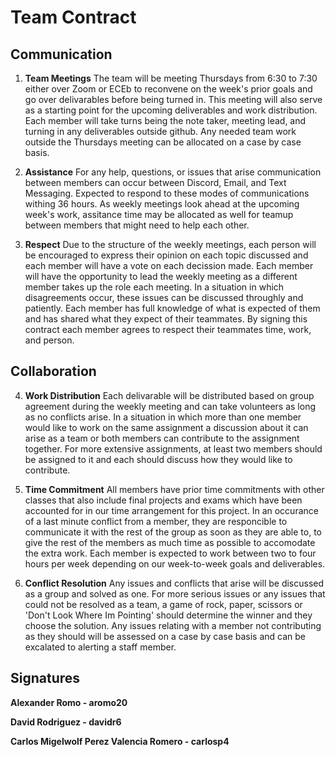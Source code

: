 # Team Contract

## Communication
1. **Team Meetings** 
    The team will be meeting Thursdays from 6:30 to 7:30 either over Zoom or ECEb to reconvene on the week's prior goals and go over delivarables 
    before being turned in. This meeting will also serve as a starting point for the upcoming deliverables and work distribution. Each member will 
    take turns being the note taker, meeting lead, and turning in any deliverables outside github. Any needed team work outside the Thursdays meeting 
    can be allocated on a case by case basis. 

2. **Assistance** 
    For any help, questions, or issues that arise communication between members can occur between Discord, Email, and Text Messaging. Expected to 
    respond to these modes of communications withing 36 hours. As weekly meetings look ahead at the upcoming week's work, assitance time may be 
    allocated as well for teamup between members that might need to help each other.  

3. **Respect** 
    Due to the structure of the weekly meetings, each person will be encouraged to express their opinion on each topic discussed and each member 
    will have a vote on each decission made. Each member will have the opportunity to lead the weekly meeting as a different member takes up the 
    role each meeting. In a situation in which disagreements occur, these issues can be discussed throughly and patiently. Each member has full 
    knowledge of what is expected of them and has shared what they expect of their teammates. By signing this contract each member agrees to 
    respect their teammates time, work, and person. 

## Collaboration

4. **Work Distribution** 
    Each delivarable will be distributed based on group agreement during the weekly meeting and can take volunteers as long as no conflicts arise. 
    In a situation in which more than one member would like to work on the same assignment a discussion about it can arise as a team or both members 
    can contribute to the assignment together. For more extensive assignments, at least two members should be assigned to it and each should discuss 
    how they would like to contribute. 

5. **Time Commitment** 
    All members have prior time commitments with other classes that also include final projects and exams which have been accounted for in our time 
    arrangement for this project. In an occurance of a last minute conflict from a member, they are responcible to communicate it with the rest of 
    the group as soon as they are able to, to give the rest of the members as much time as possible to accomodate the extra work. Each member is 
    expected to work between two to four hours per week depending on our week-to-week goals and deliverables. 

6. **Conflict Resolution** 
    Any issues and conflicts that arise will be discussed as a group and solved as one. For more serious issues or any issues that could not be 
    resolved as a team, a game of rock, paper, scissors or 'Don't Look Where Im Pointing' should determine the winner and they choose the solution. 
    Any issues relating with a member not contributing as they should will be assessed on a case by case basis and can be excalated to alerting a 
    staff member. 
    
## Signatures
**Alexander Romo - aromo20**

**David Rodriguez - davidr6** 

**Carlos Migelwolf Perez Valencia Romero - carlosp4**
